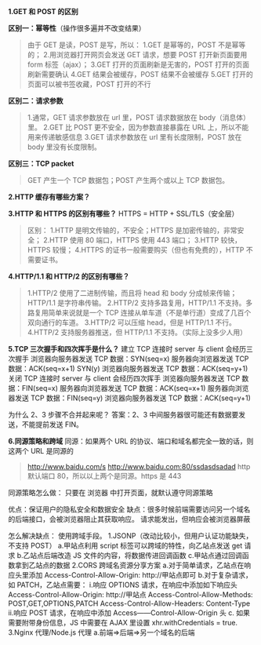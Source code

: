 **1.GET 和 POST 的区别**

**区别一：幂等性**（操作很多遍并不改变结果）

> 由于 GET 是读，POST 是写，所以：
> 1.GET 是幂等的，POST 不是幂等的； 2.用浏览器打开网页会发送 GET 请求，想要 POST 打开新页面要用 form 标签（ajax）；
> 3.GET 打开的页面刷新是无害的，POST 打开的页面刷新需要确认
> 4.GET 结果会被缓存，POST 结果不会被缓存
> 5.GET 打开的页面可以被书签收藏，POST 打开的不行

**区别二：请求参数**

> 1.通常，GET 请求参数放在 url 里，POST 请求数据放在 body（消息体）里。
> 2.GET 比 POST 更不安全，因为参数直接暴露在 URL 上，所以不能用来传递敏感信息
> 3.GET 请求参数放在 url 里有长度限制，POST 放在 body 里没有长度限制。

**区别三：TCP packet**

> GET 产生一个 TCP 数据包；POST 产生两个或以上 TCP 数据包。

**2.HTTP 缓存有哪些方案？**

**3.HTTP 和 HTTPS 的区别有哪些？**
HTTPS = HTTP + SSL/TLS（安全层）

> 区别：
> 1.HTTP 是明文传输的，不安全；HTTPS 是加密传输的，非常安全；
> 2.HTTP 使用 80 端口，HTTPS 使用 443 端口；
> 3.HTTP 较快，HTTPS 较慢；
> 4.HTTPS 的证书一般需要购买（但也有免费的），HTTP 不需要证书。

**4.HTTP/1.1 和 HTTP/2 的区别有哪些？**

> 1.HTTP/2 使用了二进制传输，而且将 head 和 body 分成帧来传输；HTTP/1.1 是字符串传输。
> 2.HTTP/2 支持多路复用，HTTP/1.1 不支持。多路复用简单来说就是一个 TCP 连接从单车道（不是单行道）变成了几百个双向通行的车道。
> 3.HTTP/2 可以压缩 head，但是 HTTP/1.1 不行。
> 4.HTTP/2 支持服务器推送，但 HTTP/1.1 不支持。（实际上没多少人用）

**5.TCP 三次握手和四次挥手是什么？**
建立 TCP 连接时 server 与 client 会经历三次握手
浏览器向服务器发送 TCP 数据：SYN(seq=x)
服务器向浏览器发送 TCP 数据：ACK(seq=x+1) SYN(y)
浏览器向服务器发送 TCP 数据：ACK(seq=y+1)
关闭 TCP 连接时 server 与 client 会经历四次挥手
浏览器向服务器发送 TCP 数据：FIN(seq=x)
服务器向浏览器发送 TCP 数据：ACK(seq=x+1)
服务器向浏览器发送 TCP 数据：FIN(seq=y)
浏览器向服务器发送 TCP 数据：ACK(seq=y+1)

为什么 2、3 步骤不合并起来呢？
答案：2、3 中间服务器很可能还有数据要发送，不能提前发送 FIN。

**6.同源策略和跨域**
同源：如果两个 URL 的协议、端口和域名都完全一致的话，则这两个 URL 是同源的

> http://www.baidu.com/s
> http://www.baidu.com:80/ssdasdsadad
> http 默认端口 80，所以以上两个是同源。https 是 443

同源策略怎么做：
只要在 浏览器 中打开页面，就默认遵守同源策略

优点：保证用户的隐私安全和数据安全
缺点：很多时候前端需要访问另一个域名的后端接口，会被浏览器阻止其获取响应。
请求能发出，但响应会被浏览器屏蔽

怎么解决缺点：
使用跨域手段。
1.JSONP（改动比较小，但用户认证功能缺失，不支持 POST）
a.甲站点利用 script 标签可以跨域的特性，向乙站点发送 get 请求
b.乙站点后端改造 JS 文件的内容，将数据传进回调函数
c.甲站点通过回调函数拿到乙站点的数据
2.CORS 跨域名资源分享方案
a.对于简单请求，乙站点在响应头里添加 Access-Control-Allow-Origin: http://甲站点即可
b.对于复杂请求，如 PATCH，乙站点需要：
i.响应 OPTIONS 请求，在响应中添加如下响应头
Access-Control-Allow-Origin: http://甲站点
Access-Control-Allow-Methods: POST,GET,OPTIONS,PATCH
Access-Control-Allow-Headers: Content-Type
ii.响应 POST 请求，在响应中添加 Access——Control-Allow-Origin 头
c. 如果需要附带身份信息，JS 中需要在 AJAX 里设置 xhr.withCredentials = true.
3.Nginx 代理/Node.js 代理
a.前端=>后端=>另一个域名的后端
